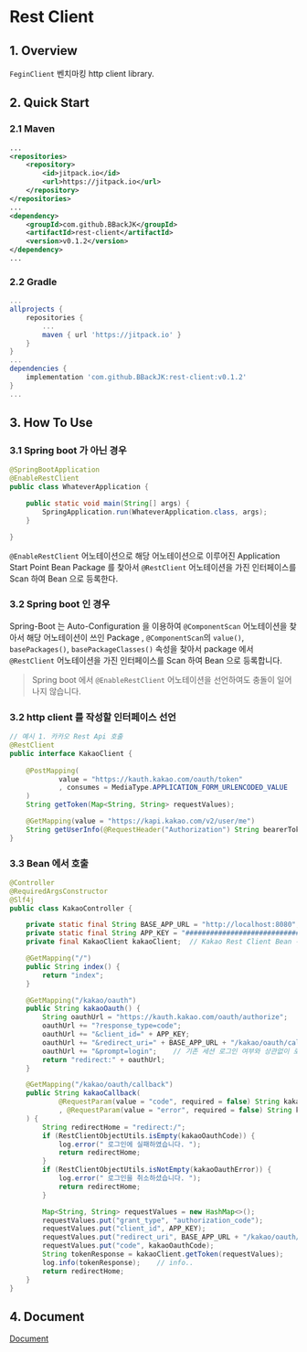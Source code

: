# Rest Client

## 1. Overview

`FeginClient`  벤치마킹 http client library.

## 2. Quick Start


### 2.1 Maven
```xml
...
<repositories>
    <repository>
        <id>jitpack.io</id>
        <url>https://jitpack.io</url>
    </repository>
</repositories>
...
<dependency>
    <groupId>com.github.BBackJK</groupId>
    <artifactId>rest-client</artifactId>
    <version>v0.1.2</version>
</dependency>
...
```

### 2.2 Gradle

```groovy
...
allprojects {
    repositories {
        ...
        maven { url 'https://jitpack.io' }
    }
}
...
dependencies {
    implementation 'com.github.BBackJK:rest-client:v0.1.2'
}
...
```

## 3. How To Use

### 3.1 Spring boot 가 아닌 경우

```java
@SpringBootApplication
@EnableRestClient
public class WhateverApplication {

    public static void main(String[] args) {
        SpringApplication.run(WhateverApplication.class, args);
    }

}
```

`@EnableRestClient` 어노테이션으로 해당 어노테이션으로 이루어진 Application Start Point Bean Package 를 찾아서 `@RestClient` 어노테이션을 가진 인터페이스를 Scan 하여 Bean 으로 등록한다.

### 3.2 Spring boot 인 경우

Spring-Boot 는 Auto-Configuration 을 이용하여 `@ComponentScan` 어노테이션을 찾아서 해당 어노테이션이 쓰인 Package , `@ComponentScan`의 `value()`, `basePackages()`, `basePackageClasses()` 속성을 찾아서 package 에서 `@RestClient` 어노테이션을 가진 인터페이스를 Scan 하여 Bean 으로 등록합니다.

> Spring boot 에서 `@EnableRestClient` 어노테이션을 선언하여도 충돌이 일어나지 않습니다.


### 3.2 http client 를 작성할 인터페이스 선언

```java
// 예시 1. 카카오 Rest Api 호출
@RestClient
public interface KakaoClient {
    
    @PostMapping(
            value = "https://kauth.kakao.com/oauth/token"
            , consumes = MediaType.APPLICATION_FORM_URLENCODED_VALUE
    )
    String getToken(Map<String, String> requestValues);

    @GetMapping(value = "https://kapi.kakao.com/v2/user/me")
    String getUserInfo(@RequestHeader("Authorization") String bearerToken);
}
```

### 3.3 Bean 에서 호출

```java
@Controller
@RequiredArgsConstructor
@Slf4j
public class KakaoController {

    private static final String BASE_APP_URL = "http://localhost:8080";
    private static final String APP_KEY = "#############################"; // REST API KEY
    private final KakaoClient kakaoClient;  // Kakao Rest Client Bean 주입

    @GetMapping("/")
    public String index() {
        return "index";
    }

    @GetMapping("/kakao/oauth")
    public String kakaoOauth() {
        String oauthUrl = "https://kauth.kakao.com/oauth/authorize";
        oauthUrl += "?response_type=code";
        oauthUrl += "&client_id=" + APP_KEY;
        oauthUrl += "&redirect_uri=" + BASE_APP_URL + "/kakao/oauth/callback";
        oauthUrl += "&prompt=login";    // 기존 세션 로그인 여부와 상관없이 로그인
        return "redirect:" + oauthUrl;
    }

    @GetMapping("/kakao/oauth/callback")
    public String kakaoCallback(
            @RequestParam(value = "code", required = false) String kakaoOauthCode
            , @RequestParam(value = "error", required = false) String kakaoOauthError
    ) {
        String redirectHome = "redirect:/";
        if (RestClientObjectUtils.isEmpty(kakaoOauthCode)) {
            log.error(" 로그인에 실패하였습니다. ");
            return redirectHome;
        }
        if (RestClientObjectUtils.isNotEmpty(kakaoOauthError)) {
            log.error(" 로그인을 취소하셨습니다. ");
            return redirectHome;
        }

        Map<String, String> requestValues = new HashMap<>();
        requestValues.put("grant_type", "authorization_code");
        requestValues.put("client_id", APP_KEY);
        requestValues.put("redirect_uri", BASE_APP_URL + "/kakao/oauth/callback");
        requestValues.put("code", kakaoOauthCode);
        String tokenResponse = kakaoClient.getToken(requestValues);
        log.info(tokenResponse);    // info..
        return redirectHome;
    }
}

```

## 4. Document

[Document](https://github.com/BBackJK/rest-client/tree/main/document)